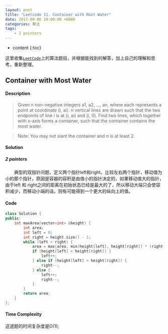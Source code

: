 ```yaml
---
layout: post
title: "Leetcode 11. Container with Most Water"
date: 2017-09-06 19:00:00 +0800 
categories: 算法
tags: 
    - 2 pointers
---
```

* content
{:toc}

这里收集[`LeetCode`](https://leetcode.com)上的算法题目，并根据能找到的解答，加上自己的理解和思考，重新整理。

<!-- more -->

## Container with Most Water

#### Description

>Given n non-negative integers a1, a2, ..., an, where each represents a point at coordinate (i, ai). n vertical lines are drawn such that the two endpoints of line i is at (i, ai) and (i, 0). Find two lines, which together with x-axis forms a container, such that the container contains the most water.

>Note: You may not slant the container and n is at least 2.

#### Solution

#####  2 pointers

&emsp;&emsp;典型的双指针问题，定义两个指针left和right，比较左右两个指针，移动值为小的那个指针，原因是容器的容积是由值小的指针决定的，如果移动值大的指针，由于left 和 right之间的距离在初始状态已经是最大的了，所以移动大端只会使容积减少，而移动小端的话，则有可能得到一个更大的纵向上的值。

#### Code

```cpp
class Solution {
public:
    int maxArea(vector<int> &height) {
        int area; 
        int left = 0;
        int right = height.size() - 1;
        while (left < right) {
            area = max(area, min(height[left], height[right]) * (right - left));
            if (height[left] < height[right]) {
                left++;
            } else if (height[left] > height[right]) {
                right--;
            } else {
                left++;
                right--;
            }
        }
        return area;
    }
};
```

#### Time Complexity

这道题的时间复杂度是O(1);
